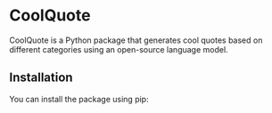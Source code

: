 # CoolQuote

CoolQuote is a Python package that generates cool quotes based on different categories using an open-source language model.

## Installation

You can install the package using pip:

